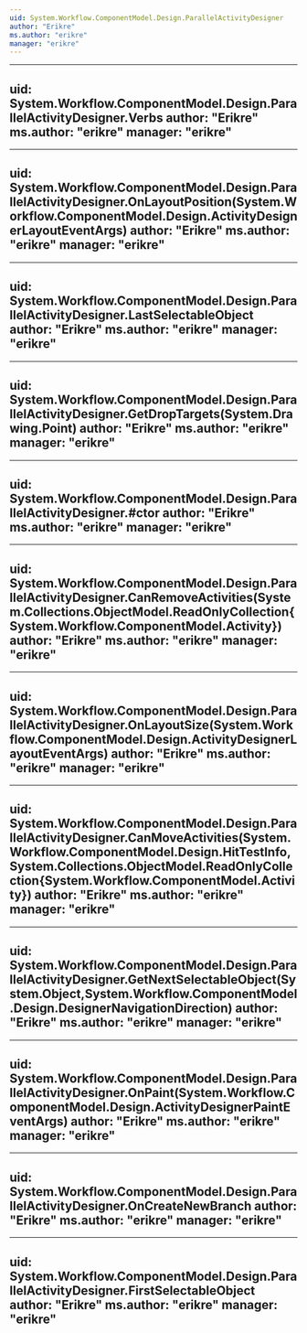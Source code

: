 ```yaml
---
uid: System.Workflow.ComponentModel.Design.ParallelActivityDesigner
author: "Erikre"
ms.author: "erikre"
manager: "erikre"
---
```


---
uid: System.Workflow.ComponentModel.Design.ParallelActivityDesigner.Verbs
author: "Erikre"
ms.author: "erikre"
manager: "erikre"
---

---
uid: System.Workflow.ComponentModel.Design.ParallelActivityDesigner.OnLayoutPosition(System.Workflow.ComponentModel.Design.ActivityDesignerLayoutEventArgs)
author: "Erikre"
ms.author: "erikre"
manager: "erikre"
---

---
uid: System.Workflow.ComponentModel.Design.ParallelActivityDesigner.LastSelectableObject
author: "Erikre"
ms.author: "erikre"
manager: "erikre"
---

---
uid: System.Workflow.ComponentModel.Design.ParallelActivityDesigner.GetDropTargets(System.Drawing.Point)
author: "Erikre"
ms.author: "erikre"
manager: "erikre"
---

---
uid: System.Workflow.ComponentModel.Design.ParallelActivityDesigner.#ctor
author: "Erikre"
ms.author: "erikre"
manager: "erikre"
---

---
uid: System.Workflow.ComponentModel.Design.ParallelActivityDesigner.CanRemoveActivities(System.Collections.ObjectModel.ReadOnlyCollection{System.Workflow.ComponentModel.Activity})
author: "Erikre"
ms.author: "erikre"
manager: "erikre"
---

---
uid: System.Workflow.ComponentModel.Design.ParallelActivityDesigner.OnLayoutSize(System.Workflow.ComponentModel.Design.ActivityDesignerLayoutEventArgs)
author: "Erikre"
ms.author: "erikre"
manager: "erikre"
---

---
uid: System.Workflow.ComponentModel.Design.ParallelActivityDesigner.CanMoveActivities(System.Workflow.ComponentModel.Design.HitTestInfo,System.Collections.ObjectModel.ReadOnlyCollection{System.Workflow.ComponentModel.Activity})
author: "Erikre"
ms.author: "erikre"
manager: "erikre"
---

---
uid: System.Workflow.ComponentModel.Design.ParallelActivityDesigner.GetNextSelectableObject(System.Object,System.Workflow.ComponentModel.Design.DesignerNavigationDirection)
author: "Erikre"
ms.author: "erikre"
manager: "erikre"
---

---
uid: System.Workflow.ComponentModel.Design.ParallelActivityDesigner.OnPaint(System.Workflow.ComponentModel.Design.ActivityDesignerPaintEventArgs)
author: "Erikre"
ms.author: "erikre"
manager: "erikre"
---

---
uid: System.Workflow.ComponentModel.Design.ParallelActivityDesigner.OnCreateNewBranch
author: "Erikre"
ms.author: "erikre"
manager: "erikre"
---

---
uid: System.Workflow.ComponentModel.Design.ParallelActivityDesigner.FirstSelectableObject
author: "Erikre"
ms.author: "erikre"
manager: "erikre"
---
